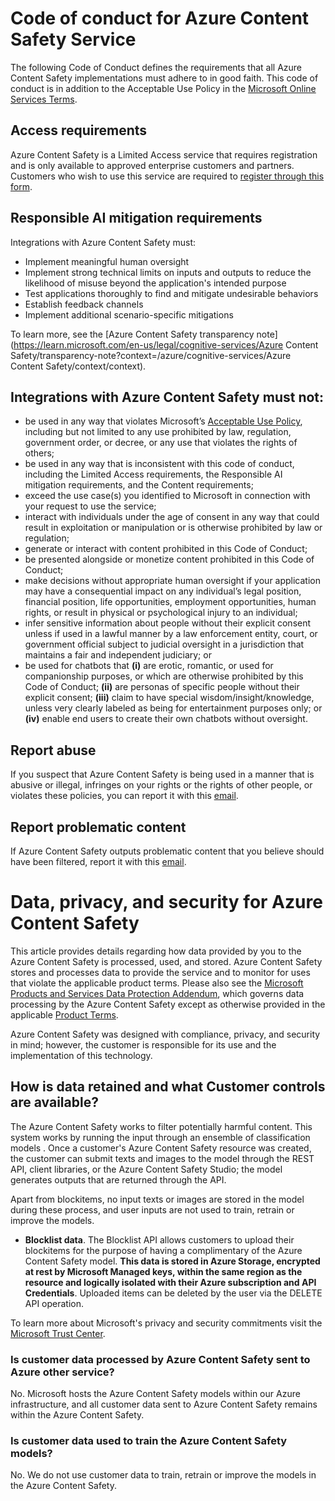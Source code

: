 # Code of conduct for Azure Content Safety  Service

The following Code of Conduct defines the requirements that all Azure Content Safety implementations must adhere to in good faith. This code of conduct is in addition to the Acceptable Use Policy in the [Microsoft Online Services Terms](https://www.microsoft.com/licensing/product-licensing/products).



## Access requirements

Azure Content Safety is a Limited Access service that requires registration and is only available to approved enterprise customers and partners. Customers who wish to use this service are required to [register through this form](https://forms.office.com/pages/responsepage.aspx?id=v4j5cvGGr0GRqy180BHbRw9O1shxIo9Ko5hvbIP4oP9UMzZQWTVSTDZEMlpFMDlLNldCT08zOVhKSy4u). 



## Responsible AI mitigation requirements

Integrations with Azure Content Safety must:

- Implement meaningful human oversight
- Implement strong technical limits on inputs and outputs to reduce the likelihood of misuse beyond the application's intended purpose
- Test applications thoroughly to find and mitigate undesirable behaviors
- Establish feedback channels
- Implement additional scenario-specific mitigations

To learn more, see the [Azure Content Safety transparency note](https://learn.microsoft.com/en-us/legal/cognitive-services/Azure Content Safety/transparency-note?context=/azure/cognitive-services/Azure Content Safety/context/context).



## Integrations with Azure Content Safety must not:

- be used in any way that violates Microsoft’s [Acceptable Use Policy](https://www.microsoft.com/licensing/terms/product/ForOnlineServices/all), including but not limited to any use prohibited by law, regulation, government order, or decree, or any use that violates the rights of others;
- be used in any way that is inconsistent with this code of conduct, including the Limited Access requirements, the Responsible AI mitigation requirements, and the Content requirements;
- exceed the use case(s) you identified to Microsoft in connection with your request to use the service;
- interact with individuals under the age of consent in any way that could result in exploitation or manipulation or is otherwise prohibited by law or regulation;
- generate or interact with content prohibited in this Code of Conduct;
- be presented alongside or monetize content prohibited in this Code of Conduct;
- make decisions without appropriate human oversight if your application may have a consequential impact on any individual’s legal position, financial position, life opportunities, employment opportunities, human rights, or result in physical or psychological injury to an individual;
- infer sensitive information about people without their explicit consent unless if used in a lawful manner by a law enforcement entity, court, or government official subject to judicial oversight in a jurisdiction that maintains a fair and independent judiciary; or
- be used for chatbots that **(i)** are erotic, romantic, or used for companionship purposes, or which are otherwise prohibited by this Code of Conduct; **(ii)** are personas of specific people without their explicit consent; **(iii)** claim to have special wisdom/insight/knowledge, unless very clearly labeled as being for entertainment purposes only; or **(iv)** enable end users to create their own chatbots without oversight.



## Report abuse

If you suspect that Azure Content Safety is being used in a manner that is abusive or illegal, infringes on your rights or the rights of other people, or violates these policies, you can report it with this [email](acm-team@microsoft.com).



## Report problematic content

If Azure Content Safety outputs problematic content that you believe should have been filtered, report it with this [email](acm-team@microsoft.com).





# Data, privacy, and security for Azure Content Safety

This article provides details regarding how data provided by you to the Azure Content Safety is processed, used, and stored. Azure Content Safety stores and processes data to provide the service and to monitor for uses that violate the applicable product terms. Please also see the [Microsoft Products and Services Data Protection Addendum](https://aka.ms/DPA), which governs data processing by the Azure Content Safety except as otherwise provided in the applicable [Product Terms](https://www.microsoft.com/licensing/terms/productoffering/MicrosoftAzure/MCA#ServiceSpecificTerms).

Azure Content Safety was designed with compliance, privacy, and security in mind; however, the customer is responsible for its use and the implementation of this technology.



## How is data retained and what Customer controls are available?

The Azure Content Safety works to filter potentially harmful content. This system works by running the input through an ensemble of classification models . Once a customer's Azure Content Safety resource was created, the customer can submit texts and images to the model through the REST API, client libraries, or the Azure Content Safety Studio; the model generates outputs that are returned through the API.

Apart from blockitems, no input texts or images are stored in the model during these process, and user inputs are not used to train, retrain or improve the models.

- **Blocklist data**. The Blocklist API allows customers to upload their blockitems for the purpose of having a complimentary of the Azure Content Safety model. **This data is stored in Azure Storage, encrypted at rest by Microsoft Managed keys, within the same region as the resource and logically isolated with their Azure subscription and API Credentials**. Uploaded items can be deleted by the user via the DELETE API operation.

To learn more about Microsoft's privacy and security commitments visit the [Microsoft Trust Center](https://www.microsoft.com/TrustCenter/CloudServices/Azure/default.aspx).

### Is customer data processed by Azure Content Safety sent to Azure other service?

No. Microsoft hosts the Azure Content Safety models within our Azure infrastructure, and all customer data sent to Azure Content Safety remains within the Azure Content Safety.

### Is customer data used to train the Azure Content Safety models?

No. We do not use customer data to train, retrain or improve the models in the Azure Content Safety.

